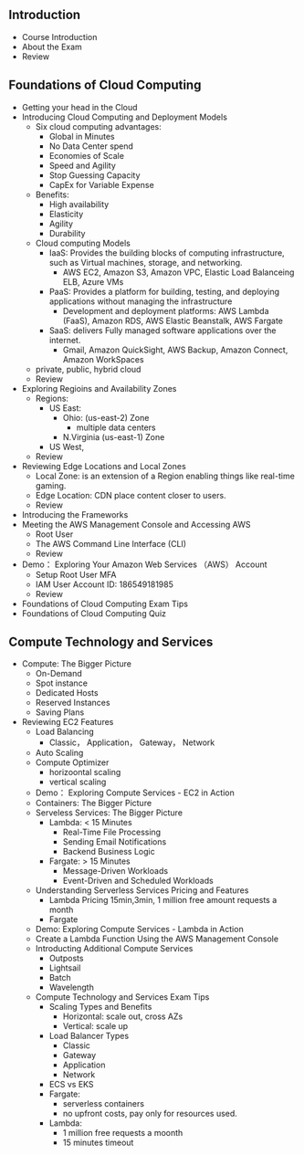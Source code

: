 ## Introduction
  - Course Introduction
  - About the Exam
  - Review
## Foundations of Cloud Computing
  - Getting your head in the Cloud
  - Introducing Cloud Computing and Deployment Models
    - Six cloud computing advantages:
      - Global in Minutes
      - No Data Center spend
      - Economies of Scale
      - Speed and Agility
      - Stop Guessing Capacity
      - CapEx for Variable Expense
    - Benefits:
      - High availability
      - Elasticity
      - Agility
      - Durability
    - Cloud computing Models
      - IaaS: Provides the building blocks of computing infrastructure, such as Virtual machines, storage, and networking. 
        - AWS EC2, Amazon S3, Amazon VPC, Elastic Load Balanceing ELB, Azure VMs
      - PaaS: Provides a platform for building, testing, and deploying applications without managing the infrastructure
        - Development and deployment platforms: AWS Lambda (FaaS), Amazon RDS, AWS Elastic Beanstalk, AWS Fargate
      - SaaS: delivers Fully managed software applications over the internet.
        - Gmail, Amazon QuickSight, AWS Backup, Amazon Connect, Amazon WorkSpaces
    - private, public, hybrid cloud
    - Review
  - Exploring Regioins and Availability Zones
    - Regions:
      - US East:
        - Ohio: (us-east-2) Zone
          - multiple data centers
        - N.Virginia (us-east-1) Zone
      - US West,
    - Review
  - Reviewing Edge Locations and Local Zones
    - Local Zone: is an extension of a Region enabling things like real-time gaming.
    - Edge Location: CDN place content closer to users.
    - Review
  - Introducing the Frameworks
  - Meeting the AWS Management Console and Accessing AWS
    - Root User 
    - The AWS Command Line Interface (CLI)
    - Review
  - Demo： Exploring Your Amazon Web Services （AWS） Account
    - Setup Root User MFA
    - IAM User Account ID: 186549181985
    - Review
  - Foundations of Cloud Computing Exam Tips
  - Foundations of Cloud Computing Quiz
## Compute Technology and Services
  - Compute: The Bigger Picture
    - On-Demand
    - Spot instance
    - Dedicated Hosts
    - Reserved Instances
    - Saving Plans
  - Reviewing EC2 Features
    - Load Balancing 
      - Classic， Application， Gateway， Network
    - Auto Scaling
    - Compute Optimizer
      - horizoontal scaling
      - vertical scaling
    - Demo： Exploring Compute Services - EC2 in Action
    - Containers: The Bigger Picture
    - Serveless Services: The Bigger Picture
      - Lambda: < 15 Minutes
        - Real-Time File Processing
        - Sending Email Notifications
        - Backend Business Logic
      - Fargate: > 15 Minutes
        - Message-Driven Workloads
        - Event-Driven and Scheduled Workloads
    - Understanding Serverless Services Pricing and Features
      - Lambda Pricing 15min,3min, 1 million free amount requests a month
      - Fargate 
    - Demo: Exploring Compute Services - Lambda in Action
    - Create a Lambda Function Using the AWS Management Console
    - Introducting Additional Compute Services
      - Outposts
      - Lightsail
      - Batch
      - Wavelength
    - Compute Technology and Services Exam Tips
      - Scaling Types and Benefits
        - Horizontal: scale out, cross AZs
        - Vertical: scale up
      - Load Balancer Types
        - Classic
        - Gateway
        - Application
        - Network
      - ECS vs EKS
      - Fargate: 
        - serverless containers
        - no upfront costs, pay only for resources used.
      - Lambda: 
        - 1 million free requests a moonth
        - 15 minutes timeout